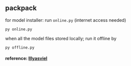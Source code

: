 ## packpack

for model installer: run `online.py` (internet access needed)
```
py online.py
```

when all the model files stored locally; run it offline by
```
py offline.py
```

#### reference: [lllyasviel](https://github.com/lllyasviel/FramePack)
